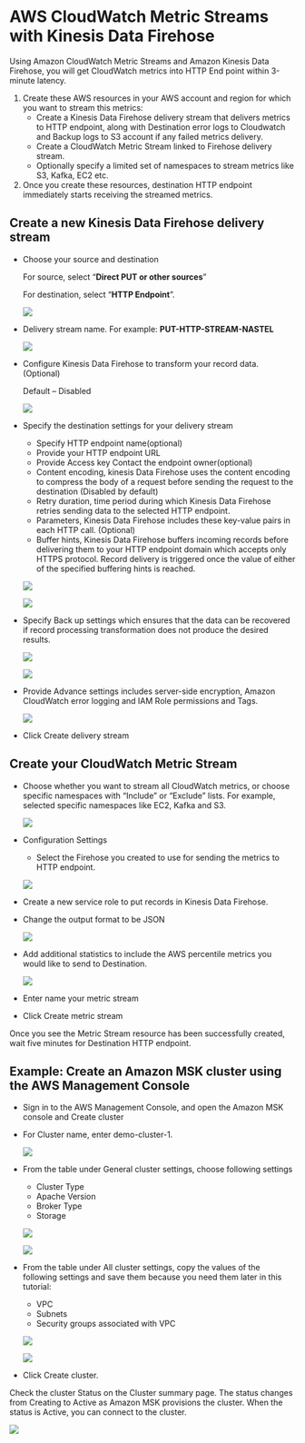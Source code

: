 ﻿
# AWS CloudWatch Metric Streams with Kinesis Data Firehose

Using Amazon CloudWatch Metric Streams and Amazon Kinesis Data Firehose, you will get CloudWatch metrics into HTTP End point within 3-minute
latency.

1. Create these AWS resources in your AWS account and region for which you want to stream this metrics:
   * Create a Kinesis Data Firehose delivery stream that delivers metrics to HTTP endpoint, along with Destination error logs to Cloudwatch
     and Backup logs to S3 account if any failed metrics delivery.
   * Create a CloudWatch Metric Stream linked to Firehose delivery stream.
   * Optionally specify a limited set of namespaces to stream metrics like S3, Kafka, EC2 etc.
1. Once you create these resources, destination HTTP endpoint immediately starts receiving the streamed metrics.

## Create a new Kinesis Data Firehose delivery stream

* Choose your source and destination
 
  For source, select “**Direct PUT or other sources**”
 
  For destination, select “**HTTP Endpoint**”.

  ![](img/001.png)

* Delivery stream name. For example: **PUT-HTTP-STREAM-NASTEL**

  ![](img/002.png)

* Configure Kinesis Data Firehose to transform your record data. (Optional) 

  Default – Disabled

  ![](img/003.png)

* Specify the destination settings for your delivery stream
  * Specify HTTP endpoint name(optional)
  * Provide your HTTP endpoint URL
  * Provide Access key Contact the endpoint owner(optional)
  * Content encoding, kinesis Data Firehose uses the content encoding to compress the body of a request before sending the request to the 
    destination (Disabled by default)
  * Retry duration, time period during which Kinesis Data Firehose retries sending data to the selected HTTP endpoint.
  * Parameters, Kinesis Data Firehose includes these key-value pairs in each HTTP call. (Optional)
  * Buffer hints, Kinesis Data Firehose buffers incoming records before delivering them to your HTTP endpoint domain which accepts only 
    HTTPS protocol. Record delivery is triggered once the value of either of the specified buffering hints is reached.

  ![](img/004.png)

  ![](img/005.png)

* Specify Back up settings which ensures that the data can be recovered if record processing transformation does not produce the desired 
  results.

  ![](img/006.png)

  ![](img/007.png)

* Provide Advance settings includes server-side encryption, Amazon CloudWatch error logging and IAM Role permissions and Tags.

  ![](img/008.png)

* Click Create delivery stream

## Create your CloudWatch Metric Stream

* Choose whether you want to stream all CloudWatch metrics, or choose specific namespaces with “Include” or “Exclude” lists. For example, 
  selected specific namespaces like EC2, Kafka and S3.

  ![](img/009.png)

* Configuration Settings
  * Select the Firehose you created to use for sending the metrics to HTTP endpoint.

  ![](img/010.png)

* Create a new service role to put records in Kinesis Data Firehose.
* Change the output format to be JSON

  ![](img/011.png)

* Add additional statistics to include the AWS percentile metrics you would like to send to Destination. 

  ![](img/012.png)

* Enter name your metric stream
* Click Create metric stream

Once you see the Metric Stream resource has been successfully created, wait five minutes for Destination HTTP endpoint.

## Example: Create an Amazon MSK cluster using the AWS Management Console

* Sign in to the AWS Management Console, and open the Amazon MSK console and Create cluster
* For Cluster name, enter demo-cluster-1.

  ![](img/013.png)

* From the table under General cluster settings, choose following settings 
  * Cluster Type
  * Apache Version
  * Broker Type
  * Storage

  ![](img/014.png)

  ![](img/015.png)

* From the table under All cluster settings, copy the values of the following settings and save them because you need them later in this tutorial:
  * VPC
  * Subnets
  * Security groups associated with VPC

  ![](img/016.png)

  ![](img/017.png)

* Click Create cluster.

Check the cluster Status on the Cluster summary page. The status changes from Creating to Active as Amazon MSK provisions the cluster. When the status is Active, you can connect to the cluster.

![](img/018.png)
